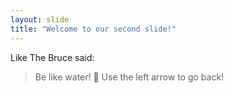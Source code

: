 ```yaml
---
layout: slide
title: "Welcome to our second slide!"
---
```

Like The Bruce said: 
>Be like water! :water_polo:
Use the left arrow to go back!
